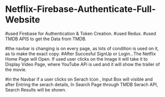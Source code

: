 # Netflix-Firebase-Authenticate-Full-Website


#used Firebase for Authentication & Token Creation.
#used Redux.
#used TMDB APIS to get the Data from TMDB.

#the navbar is changing is on every page, as lots of condition is used on it, as to make the exact copy.
#After Succesful SignUp or Login...The Netflix Home Page will Open. If used user clicks on the Image it will take it to Display Video Page, where YouTube APi is ued and it will show the trailer of the movie.

#in the Navbar if a user clicks on Serach Icon , Input Box will visible and after Entring the serach details, In Search Page through TMDB Serach API, Search Results will be shown.

